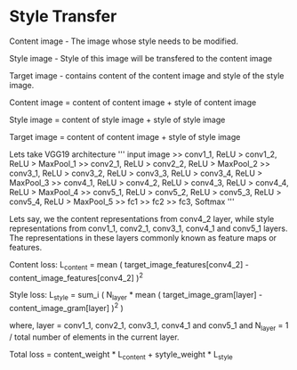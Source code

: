 # Style Transfer

Content image - The image whose style needs to be modified.

Style image - Style of this image will be transfered to the content image

Target image - contains content of the content image and style of the style image.


Content image = content of content image + style of content image

Style image = content of style image + style of style image

Target image = content of content image + style of style image


Lets take VGG19 architecture
'''
input image >>
conv1_1, ReLU > conv1_2, ReLU > MaxPool_1 >>
conv2_1, ReLU > conv2_2, ReLU > MaxPool_2 >>
conv3_1, ReLU > conv3_2, ReLU > conv3_3, ReLU > conv3_4, ReLU > MaxPool_3 >>
conv4_1, ReLU > conv4_2, ReLU > conv4_3, ReLU > conv4_4, ReLU > MaxPool_4 >>
conv5_1, ReLU > conv5_2, ReLU > conv5_3, ReLU > conv5_4, ReLU > MaxPool_5 >>
fc1 >> fc2 >> fc3, Softmax
'''

Lets say, we the content representations from conv4_2 layer, while style representations from conv1_1, conv2_1, conv3_1, conv4_1 and conv5_1 layers. The representations in these layers commonly known as feature maps or features.


Content loss: L<sub>content</sub> = mean ( target_image_features[conv4_2] - content_image_features[conv4_2] )<sup>2</sup>

Style loss: L<sub>style</sub> = sum_i ( N<sub>layer</sub> * mean ( target_image_gram[layer] - content_image_gram[layer] )<sup>2</sup> )

where, layer = conv1_1, conv2_1, conv3_1, conv4_1 and conv5_1 and N<sub>layer</sub> = 1 / total number of elements in the current layer.

Total loss = content_weight * L<sub>content</sub> + sytyle_weight * L<sub>style</sub>
